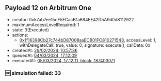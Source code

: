 ## Payload 12 on Arbitrum One

- creator: 0x57ab7ee15cE5ECacB1aB84EE42D5A9d0d8112922
- maximumAccessLevelRequired: 1
- state: 3(Executed)
- actions:
  - [0x1f16398Cb27c744bD87008aaEC801FC810271543](https://arbiscan.io/tx/0x1f16398Cb27c744bD87008aaEC801FC810271543), accessLevel: 1, withDelegateCall: true, value: 0, signature: execute(), callData: 0x
- createdAt: [29/02/2024, 10:57:36](https://arbiscan.io/tx/0xfb12e830da085434a28c128936fabb5eb0a1b3c17a275051a772617db71553fe)
- queuedAt: [04/03/2024, 17:12:09](https://arbiscan.io/tx/0x67ad74145fa25808f77c484e8196378996beb0655cea61cc02b28bc15b49a653)
- executedAt: [05/03/2024, 17:12:11, block: 187403071](https://arbiscan.io/tx/0x0c696e8cc54b143f4fe023333ff6b41d42b9380aec37cb4e66a565b2db57fd9e)

### :sos: simulation failed: 33

